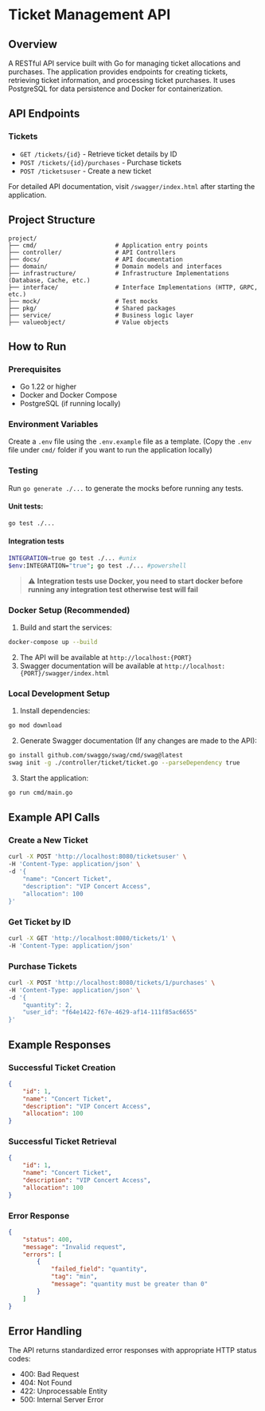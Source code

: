 # Ticket Management API

## Overview
A RESTful API service built with Go for managing ticket allocations and purchases. The application provides endpoints for creating tickets, retrieving ticket information, and processing ticket purchases. It uses PostgreSQL for data persistence and Docker for containerization.

## API Endpoints

### Tickets
- `GET /tickets/{id}` - Retrieve ticket details by ID
- `POST /tickets/{id}/purchases` - Purchase tickets
- `POST /ticketsuser` - Create a new ticket

For detailed API documentation, visit `/swagger/index.html` after starting the application.

## Project Structure
```
project/
├── cmd/                      # Application entry points
├── controller/               # API Controllers
├── docs/                     # API documentation
├── domain/                   # Domain models and interfaces
├── infrastructure/           # Infrastructure Implementations (Database, Cache, etc.)
├── interface/                # Interface Implementations (HTTP, GRPC, etc.)
├── mock/                     # Test mocks
├── pkg/                      # Shared packages
├── service/                  # Business logic layer
├── valueobject/              # Value objects
```

## How to Run

### Prerequisites
- Go 1.22 or higher
- Docker and Docker Compose
- PostgreSQL (if running locally)

### Environment Variables
Create a `.env` file using the `.env.example` file as a template. (Copy the `.env` file under `cmd/` folder if you want to run the application locally)

### Testing
Run `go generate ./...` to generate the mocks before running any tests.

#### Unit tests:
```bash
go test ./...
```

#### Integration tests
```bash
INTEGRATION=true go test ./... #unix
$env:INTEGRATION="true"; go test ./... #powershell
```
> :warning: **Integration tests use Docker, you need to start docker before running any integration test otherwise test will fail**


### Docker Setup (Recommended)
1. Build and start the services:
```bash
docker-compose up --build
```

2. The API will be available at `http://localhost:{PORT}`
3. Swagger documentation will be available at `http://localhost:{PORT}/swagger/index.html`

### Local Development Setup
1. Install dependencies:
```bash
go mod download
```

2. Generate Swagger documentation (If any changes are made to the API):
```bash
go install github.com/swaggo/swag/cmd/swag@latest
swag init -g ./controller/ticket/ticket.go --parseDependency true
```

3. Start the application:
```bash
go run cmd/main.go
```

## Example API Calls

### Create a New Ticket
```bash
curl -X POST 'http://localhost:8080/ticketsuser' \
-H 'Content-Type: application/json' \
-d '{
    "name": "Concert Ticket",
    "description": "VIP Concert Access",
    "allocation": 100
}'
```

### Get Ticket by ID
```bash
curl -X GET 'http://localhost:8080/tickets/1' \
-H 'Content-Type: application/json'
```

### Purchase Tickets
```bash
curl -X POST 'http://localhost:8080/tickets/1/purchases' \
-H 'Content-Type: application/json' \
-d '{
    "quantity": 2,
    "user_id": "f64e1422-f67e-4629-af14-111f85ac6655"
}'
```


## Example Responses

### Successful Ticket Creation
```json
{
    "id": 1,
    "name": "Concert Ticket",
    "description": "VIP Concert Access",
    "allocation": 100
}
```

### Successful Ticket Retrieval
```json
{
    "id": 1,
    "name": "Concert Ticket",
    "description": "VIP Concert Access",
    "allocation": 100
}
```

### Error Response
```json
{
    "status": 400,
    "message": "Invalid request",
    "errors": [
        {
            "failed_field": "quantity",
            "tag": "min",
            "message": "quantity must be greater than 0"
        }
    ]
}
```

## Error Handling
The API returns standardized error responses with appropriate HTTP status codes:
- 400: Bad Request
- 404: Not Found
- 422: Unprocessable Entity
- 500: Internal Server Error
